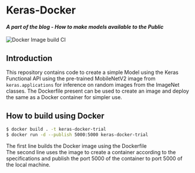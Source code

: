 # Keras-Docker
#### _A part of the blog - How to make models available to the Public_
![Docker Image build CI](https://github.com/suvadityamuk/KerasDocker/actions/workflows/docker-build.yaml/badge.svg)

## Introduction

This repository contains code to create a simple Model using the Keras Functional API using the pre-trained MobileNetV2 image from `keras.applications` for inference on random images from the ImageNet classes. The Dockerfile present can be used to create an image and deploy the same as a Docker container for simpler use. 

## How to build using Docker

```bash
$ docker build . -t keras-docker-trial
$ docker run -d --publish 5000:5000 keras-docker-trial
```

The first line builds the Docker image using the Dockerfile  
The second line uses the image to create a container according to the specifications and publish the port 5000 of the container to port 5000 of the local machine. 